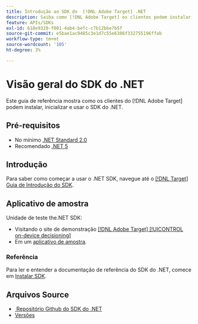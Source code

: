 ```yaml
---
title: Introdução ao SDK do  [!DNL Adobe Target] .NET
description: Saiba como [!DNL Adobe Target] os clientes podem instalar, inicializar e usar o SDK do .NET.
feature: APIs/SDKs
exl-id: 618e9320-f001-4ab4-befc-c7b12bbe7b5f
source-git-commit: e5bae1ac9485c3e1d7c55e6386f332755196ffab
workflow-type: tm+mt
source-wordcount: '105'
ht-degree: 3%

---
```


# Visão geral do SDK do .NET

Este guia de referência mostra como os clientes do [!DNL Adobe Target] podem instalar, inicializar e usar o SDK do .NET.

## Pré-requisitos

* No mínimo [.NET Standard 2.0](https://github.com/dotnet/standard/blob/v2.1.0/docs/versions/netstandard2.0.md)
* Recomendado [.NET 5](https://github.com/dotnet/core/blob/main/release-notes/5.0/README.md)

## Introdução

Para saber como começar a usar o .NET SDK, navegue até o [[!DNL Target] Guia de Introdução do SDK](../sdk-guides/getting-started/getting-started.md).

## Aplicativo de amostra

Unidade de teste the.NET SDK:

* Visitando o site de demonstração [[!DNL Adobe Target] [!UICONTROL on-device decisioning]](https://github.com/adobe/on-device-decisioning-demo-site)
* Em um [aplicativo de amostra](../sdk-guides/sample-apps/sample-apps.md).

### Referência

Para ler e entender a documentação de referência do SDK do .NET, comece em [Instalar SDK](install-sdk.md).

## Arquivos Source

* [&#x200B; Repositório Github do SDK do .NET](https://github.com/adobe/target-dotnet-sdk)
* [Versões](https://github.com/adobe/target-dotnet-sdk/releases)
